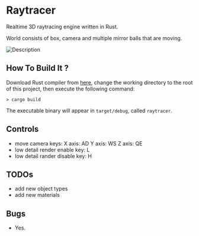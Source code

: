 # Raytracer

Realtime 3D raytracing engine written in Rust.

World consists of box, camera and multiple mirror balls that are moving.

<img alt="Description" src="https://github.com/PavelVavruska/raytracer/blob/master/raytracer_peek_20240623_2.gif">

## How To Build It ?

Download Rust compiler from [here](https://www.rust-lang.org/en-US/), change the working directory to the root of this project, then execute the following command:

```
> cargo build
```

The executable binary will appear in `target/debug`, called `raytracer`.

## Controls

- move camera keys: 
    X axis: AD
    Y axis: WS
    Z axis: QE
- low detail render enable key: L
- low detail rander disable key: H

## TODOs

- add new object types
- add new materials

## Bugs

- Yes.
